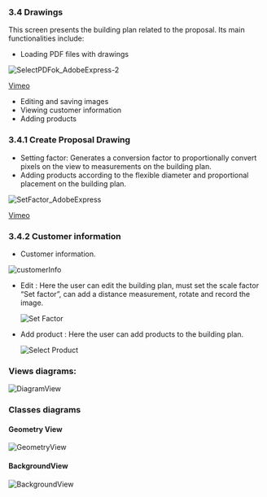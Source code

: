 
### 3.4 Drawings
This screen presents the building plan related to the proposal. Its main functionalities include:

- Loading PDF files with drawings
  
![SelectPDFok_AdobeExpress-2](https://github.com/AlvarArias/Ency-App-/assets/7523384/a1a32945-2234-4e4b-a2a9-c88bb824baa5)

[Vimeo](https://vimeo.com/836053068?share=copy)
  
- Editing and saving images
- Viewing customer information
- Adding products


### 3.4.1 Create Proposal Drawing 

- Setting factor: Generates a conversion factor to proportionally convert pixels on the view to measurements on the building plan.
- Adding products according to the flexible diameter and proportional placement on the building plan.

![SetFactor_AdobeExpress](https://github.com/AlvarArias/Ency-App-/assets/7523384/8aeb97c2-7642-43c4-9b31-ca91f1e7b7ff)

[Vimeo](https://vimeo.com/836076743?share=copy)

### 3.4.2 Customer information

- Customer information.

 ![customerInfo](https://github.com/AlvarArias/Ency-App-/assets/7523384/1a8cb5d1-575c-47c6-b7da-927a6d0854de)


- Edit : Here the user can edit the building plan, must set the scale factor “Set factor”, can add a distance measurement, rotate and record the image.

  ![Set Factor](https://github.com/AlvarArias/Ency-App-/assets/7523384/d2c0865b-cd05-4eff-8ad2-d0fdea71e46e)

  
- Add product : Here the user can add products to the building plan.

  ![Select Product](https://github.com/AlvarArias/Ency-App-/assets/7523384/971ce8ba-4611-424b-812c-85915b481203)

### Views diagrams:

![DiagramView](https://github.com/AlvarArias/Ency-App-/assets/7523384/bbba7bcc-b251-4c13-980e-4bc0813cb9d4)

### Classes diagrams

#### Geometry View
![GeometryView](https://github.com/AlvarArias/Ency-App-/assets/7523384/aca2d861-b5b3-40dc-975c-896b56f717f8)


#### BackgroundView
![BackgroundView](https://github.com/AlvarArias/Ency-App-/assets/7523384/86a3025b-afe3-41ce-a259-6fa61a26f51c)


